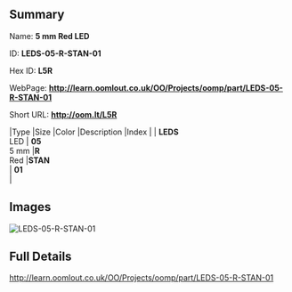 

## Summary
 
Name: __5 mm Red LED__

ID: __LEDS-05-R-STAN-01__

Hex ID: __L5R__

WebPage: __http://learn.oomlout.co.uk/OO/Projects/oomp/part/LEDS-05-R-STAN-01__

Short URL: __http://oom.lt/L5R__


|Type   |Size   |Color   |Description   |Index   |
| __LEDS__ <br>LED  | __05__<br>5 mm   |__R__<br>Red    |__STAN__<br>    | __01__<br>  |


## Images
![LEDS-05-R-STAN-01](http://oomlout.com/oomp-gen/parts/LEDS-05-R-STAN-01/LEDS-05-R-STAN-01_420.jpg)

## Full Details

 http://learn.oomlout.co.uk/OO/Projects/oomp/part/LEDS-05-R-STAN-01

